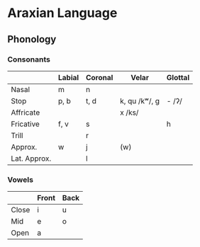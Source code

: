 # Araxian Language

## Phonology

### Consonants

|              | Labial | Coronal | Velar         | Glottal |
| ------------ | ------ | ------- | ------------- | ------- |
| Nasal        | m      | n       |               |         |
| Stop         | p, b   | t, d    | k, qu /kʷ/, g | - /ʔ/   |
| Affricate    |        |         | x /ks/        |         |
| Fricative    | f, v   | s       |               | h       |
| Trill        |        | r       |               |         |
| Approx.      | w      | j       | (w)           |         |
| Lat. Approx. |        | l       |               |         |

### Vowels

|       | Front | Back |
| ----- | ----- | ---- |
| Close | i     | u    |
| Mid   | e     | o    |
| Open  | a     |      |
